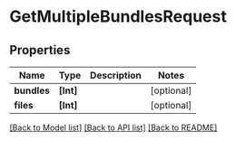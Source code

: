 # GetMultipleBundlesRequest

## Properties

Name | Type | Description | Notes
------------ | ------------- | ------------- | -------------
**bundles** | **[Int]** |  | [optional] 
**files** | **[Int]** |  | [optional] 

[[Back to Model list]](../README.md#documentation-for-models) [[Back to API list]](../README.md#documentation-for-api-endpoints) [[Back to README]](../README.md)


